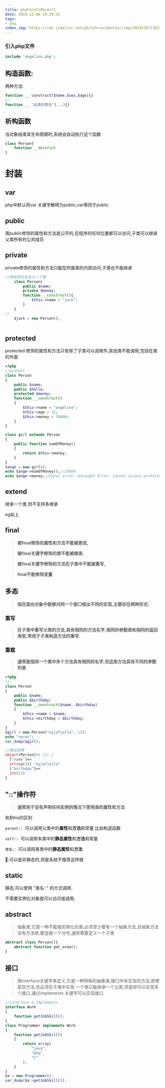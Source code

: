 ```yaml
---
title: phpFaceToObject1
date: 2019-12-06 19:29:31
tags:
- php
index_img: https://cdn.jsdelivr.net/gh/tohrux/photos//img/20191207110327.png
---
```


### 引入php文件

```php
include 'angelina.php';
```

## 构造函数:

两种方法:

```php
function __ construct($name,$sex,$age){}
//
function __ "此类的类名"(...){}
```

## 析构函数

当对象结束其生命周期时,系统会自动执行这个函数

```php
class Person{
    function __destruct
}
```

# 封装

## var 

php中默认将var 关键字解释为public,var等同于public

## public

用public修饰的属性和方法是公开的,在程序的任何位置都可以访问,子类可以继承父类所有的公共成员

## private

private修饰的属性和方法只能在所属类的内部访问,子类也不能继承

```php
//例如现在先定义一个类
  	class Person{
        public $name;
        private $money;
        function __construct(){
            $this->name = "jack";
        }
    }  
//
	$jack = new Person();
	
```

## protected

protected 修饰的属性和方法只有除了子类可以调用外,其他类不能调用,包括在类的外面

```php
<?php
//protect
class Person
{
    public $name;
    public $hello;
    protected $money;
    function __construct()
    {
        $this->name = "angelina";
        $this->age = 12;
        $this->money = 10000;
    }
}

class girl extends Person
{
    public function numOfMoney()
    {
        return $this->money;
    }
}
$ange = new girl();
echo $ange->numOfMoney();//10000
echo $ange->money;//Fatal error: Uncaught Error: Cannot access protected property girl::$money
```

## extend

继承一个类,但不支持多继承

eg如上

## final

> **被final修饰的属性和方法不能被更改,**
>
> **被final关键字修饰的类不能被继承,**
>
> **被final关键字修饰的方法在子类中不能被重写,**
>
> **final不能修饰变量**

## 多态

> **指在面向对象中能够对同一个接口做出不同的实现,主要存在两种形式:**

### 重写

> **在子类中重写父类的方法,具有相同的方法名字,相同的参数表和相同的返回类型,常用于子类构造方法的重写.**

### 重载

> **通常是指同一个类中多个方法具有相同的名字,但这些方法具有不同的参数列表**

```php
<?php
//
class Person
{
    public $name;
    public $birthday;
    function __construct($name, $birthday)
    {
        $this->name = $name;
        $this->birthday = $birthday;
    }
}
$girl = new Person("eyjafjalla", 12);
echo "<pre>";
var_dump($girl);

//输出结果
object(Person)#1 (2) {
  ["name"]=>
  string(10) "eyjafjalla"
  ["birthday"]=>
  int(12)
}
```



## "::"操作符

> **通常用于没有声明任何实例的情况下使用类的属性和方法**

和$this的区别

`parent:: `可以调用父类中的**属性**和**方法**和常量 比如构造函数

`self:: `可以调用本类中的**静态属性**和**方法**和常量

`类名::` 可以调用某类中的**静态属性**和**方法**

👩:可以是非静态的,但是系统不推荐这样做

## static

静态,可以使用 "类名::" 的方式调用.

不需要实例化对象就可以访问或调用,

## abstract

> 抽象类,它是一种不能被实例化的类,必须至少要有一个抽象方法,且抽象方法没有方法体,要连接一个分号,通常需要定义一个子类

```php
abstract class Person(){
    abstract function get_area();
}
```

## 接口

> 用interface关键字来定义,它是一种特殊的抽象类,接口中未实现的方法,即使是空方法,也必须在子类中实现.一个类只能继承一个父类,但是却可以实现多个接口,通过implements 关键字可以实现接口

```js
//interface & implements
interface Work
{
    function getJobSkill();
}
class Programmer implements Work
{
    function getJobSkill()
    {
        return array(
            "java",
            "php",
            "C"
        );
    }
}
$a = new Programmer();
var_dump($a->getJobSkill());
```

